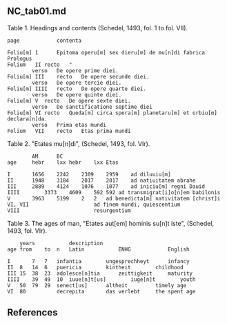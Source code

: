 ## NC_tab01.md

Table 1. Headings and contents (Schedel, 1493, fol. 1 to fol. VII).
~~~
page			contenta

Foliu[m] 1		Epitoma operu[m] sex dieru[m] de mu[n]di fabrica Prologus
Folium   II	recto	"
		verso	De opere prime diei.
Foliu[m] III	recto	De opere secunde diei.
		verso	De opere tercie diei.
Foliu[m] IIII	recto	De opere quarte diei.
		verso	De opere quinte diei.
Foliu[m] V	recto	De opere sexte diei.
		verso	De sanctificatione septime diei
Foliu[m] VI	recto	Queda[m] circa spera[m] planetaru[m] et orbiu[m] declara[n]da.
		verso	Prima etas mundi
Folium   VII	recto	Etas prima mundi
~~~

Table 2. "Etates mu[n]di", (Schedel, 1493, fol. VIr).		
~~~
		AM		BC				
age		hebr	lxx	hebr	lxx	Etas	

I		1656	2242	2309	2959	ad diluuiu[m]	
II		1948	3184	2017	2017	ad natiuitatem abrahe	
III		2889	4124	1076	1077	ad iniciu[m] regni Dauid	
IIII		3373	4609	592	592	ad transmigrat[i]o[n]em babilonis	
V		3963	5199	2	2	ad benedicta[m] nativitatem [christ]i
VI, VII						ad finem mundi, quiescentium
VIII						resurgentium
~~~

Table 3. The ages of man, "Etates aut[em] hominis su[n]t iste", (Schedel, 1493, fol. VIr).						
~~~
	years			description			
age	from	to	n	Latin			ENHG			English

I		7	7	infantia		ungesprechheyt		infancy
II	8	14	6	puericia		kintheit		childhood
III	15	38	23	adolesce[n]tia		zeittigkeit		maturity
IIII	39	49	10	iuue[n]t[us]		iuge[n]t		youth
V	50	79	29	senect[us]		altheit			timely age
VI	80			decrepita		das verlebt		the spent age
~~~


## References
